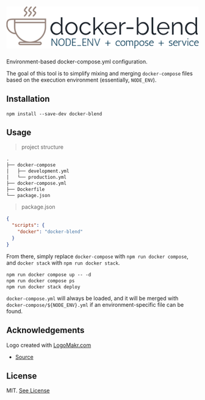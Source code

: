 # ![docker-blend](./logo.png)

Environment-based docker-compose.yml configuration.

The goal of this tool is to simplify mixing and merging `docker-compose`
files based on the execution environment (essentially, `NODE_ENV`).

## Installation

```shell
npm install --save-dev docker-blend
```

## Usage

> project structure

```plaintext
.
├── docker-compose
│   ├── development.yml
│   └── production.yml
├── docker-compose.yml
├── Dockerfile
└── package.json
```

> package.json

```json
{
  "scripts": {
    "docker": "docker-blend"
  }
}
```

From there, simply replace `docker-compose` with `npm run docker compose`, and
`docker stack` with `npm run docker stack`.

```shell
npm run docker compose up -- -d
npm run docker compose ps
npm run docker stack deploy
```

`docker-compose.yml` will always be loaded, and it will be merged with 
`docker-compose/${NODE_ENV}.yml` if an environment-specific file can be found.

## Acknowledgements
Logo created with <a href="http://logomakr.com" title="Logo Makr">LogoMakr.com</a>

  - [Source](https://logomakr.com/8EPEyE)

## License

MIT. [See License](./License.md)
